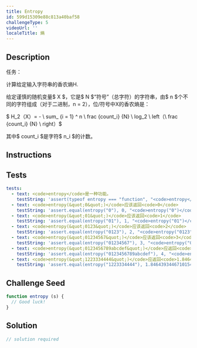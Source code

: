 ```yaml
---
title: Entropy
id: 599d15309e88c813a40baf58
challengeType: 5
videoUrl: ''
localeTitle: 熵
---
```


## Description
<section id="description">任务： <p>计算给定输入字符串的香农熵H. </p><p>给定谨慎的随机变量$ X $，它是$ N $“符号”（总字符）的字符串，由$ n $个不同的字符组成（对于二进制，n = 2），位/符号中X的香农熵是： </p><p> $ H_2（X）=  -  \ sum_ {i = 1} ^ n \ frac {count_i} {N} \ log_2 \ left（\ frac {count_i} {N} \ right）$ </p><p>其中$ count_i $是字符$ n_i $的计数。 </p></section>

## Instructions
<section id="instructions">
</section>

## Tests
<section id='tests'>

```yml
tests:
  - text: <code>entropy</code>是一种功能。
    testString: 'assert(typeof entropy === "function", "<code>entropy</code> is a function.");'
  - text: <code>entropy(&quot;0&quot;)</code>应该返回<code>0</code>
    testString: 'assert.equal(entropy("0"), 0, "<code>entropy("0")</code> should return <code>0</code>");'
  - text: <code>entropy(&quot;01&quot;)</code>应该返回<code>1</code>
    testString: 'assert.equal(entropy("01"), 1, "<code>entropy("01")</code> should return <code>1</code>");'
  - text: <code>entropy(&quot;0123&quot;)</code>应该返回<code>2</code>
    testString: 'assert.equal(entropy("0123"), 2, "<code>entropy("0123")</code> should return <code>2</code>");'
  - text: <code>entropy(&quot;01234567&quot;)</code>应该返回<code>3</code>
    testString: 'assert.equal(entropy("01234567"), 3, "<code>entropy("01234567")</code> should return <code>3</code>");'
  - text: <code>entropy(&quot;0123456789abcdef&quot;)</code>应返回<code>4</code>
    testString: 'assert.equal(entropy("0123456789abcdef"), 4, "<code>entropy("0123456789abcdef")</code> should return <code>4</code>");'
  - text: <code>entropy(&quot;1223334444&quot;)</code>应返回<code>1.8464393446710154</code>
    testString: 'assert.equal(entropy("1223334444"), 1.8464393446710154, "<code>entropy("1223334444")</code> should return <code>1.8464393446710154</code>");'

```

</section>

## Challenge Seed
<section id='challengeSeed'>

<div id='js-seed'>

```js
function entropy (s) {
  // Good luck!
}

```

</div>



</section>

## Solution
<section id='solution'>

```js
// solution required
```
</section>
